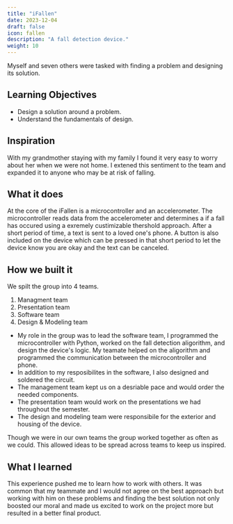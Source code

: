 ```yaml
---
title: "iFallen"
date: 2023-12-04
draft: false
icon: fallen
description: "A fall detection device."
weight: 10
---
```


Myself and seven others were tasked with finding a problem and designing its solution.

## Learning Objectives

- Design a solution around a problem.
- Understand the fundamentals of design.

## Inspiration

With my grandmother staying with my family I found it very easy to worry about her when we were not home. I extened this sentiment to the team and expanded it to anyone who may be at risk of falling.

## What it does

At the core of the iFallen is a microcontroller and an accelerometer. The microcontroller reads data from the accelerometer and determines a if a fall has occured using a exremely custimizable thershold approach. After a short period of time, a text is sent to a loved one's phone. A button is also included on the device which can be pressed in that short period to let the device know you are okay and the text can be canceled.

## How we built it

We spilt the group into 4 teams.

1. Managment team
2. Presentation team
3. Software team
4. Design & Modeling team

- My role in the group was to lead the software team, I programmed the microcontroller with Python, worked on the fall detection aligorithm, and design the device's logic. My teamate helped on the aligorithm and programmed the communication between the microcontroller and phone.
- In addition to my resposibilites in the software, I also designed and soldered the circuit.
- The management team kept us on a desriable pace and would order the needed components.
- The presentation team would work on the presentations we had throughout the semester.
- The design and modeling team were responsibile for the exterior and housing of the device.

Though we were in our own teams the group worked together as often as we could. This allowed ideas to be spread across teams to keep us inspired.

## What I learned

This experience pushed me to learn how to work with others. It was common that my teammate and I would not agree on the best approach but working with him on these problems and finding the best solution not only boosted our moral and made us excited to work on the project more but resulted in a better final product.
